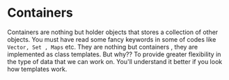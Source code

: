 # Containers

  Containers are nothing but holder objects that stores a collection of other objects. You must have read some fancy keywords in some of     codes like `Vector, Set , Maps` etc. They are nothing but containers , they are implemented as class templates. But why?? To provide       greater flexibility in the type of data that we can work on. You'll understand it better if you look how templates work.







    


  
